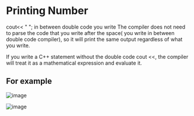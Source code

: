 # Printing Number 

cout<< "  "; in between double code you write 
The compiler does not need to parse the code that you write after the space( you write in between double code compiler), so it will print the same output regardless of what you write.

If you write a C++ statement without the double code cout <<, the compiler will treat it as a mathematical expression and evaluate it. 

## For example

  ![image](https://github.com/Yashkhhurana/Cpp_Tutorial/assets/96585577/bfac0e93-5b24-4c14-af89-904eba18974d)


  ![image](https://github.com/Yashkhhurana/Cpp_Tutorial/assets/96585577/a88a78ae-0a61-458b-9c06-74490e118866) 































